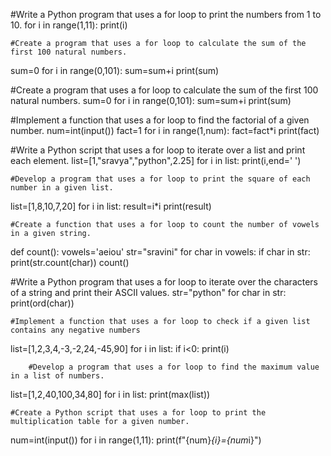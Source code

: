 #Write a Python program that uses a for loop to print the numbers from 1 to 10.
for i in range(1,11):
    print(i)

    #Create a program that uses a for loop to calculate the sum of the first 100 natural numbers.
sum=0
for i in range(0,101):
    sum=sum+i
print(sum)

#Create a program that uses a for loop to calculate the sum of the first 100 natural numbers.
sum=0
for i in range(0,101):
    sum=sum+i
print(sum)

#Implement a function that uses a for loop to find the factorial of a given number.
num=int(input())
fact=1
for i in range(1,num):
    fact=fact*i
print(fact)

#Write a Python script that uses a for loop to iterate over a list and print each element.
list=[1,"sravya","python",2.25]
for i in list:
    print(i,end=' ')

    #Develop a program that uses a for loop to print the square of each number in a given list.
list=[1,8,10,7,20]
for i in list:
    result=i*i
    print(result)

    #Create a function that uses a for loop to count the number of vowels in a given string.
def count():
    vowels='aeiou'
    str="sravini"
    for char in vowels:
        if char in str:
            print(str.count(char))
count()


#Write a Python program that uses a for loop to iterate over the characters of a string and print their ASCII values.
str="python"
for char in str:
    print(ord(char))

    #Implement a function that uses a for loop to check if a given list contains any negative numbers
list=[1,2,3,4,-3,-2,24,-45,90]
for i in list:
    if i<0:
        print(i)

        #Develop a program that uses a for loop to find the maximum value in a list of numbers.
list=[1,2,40,100,34,80]
for i in list:
    print(max(list))

    #Create a Python script that uses a for loop to print the multiplication table for a given number.
num=int(input())
for i in range(1,11):
    print(f"{num}*{i}={num*i}")
